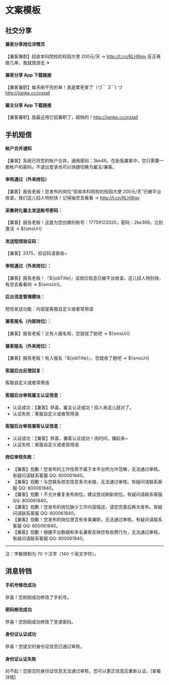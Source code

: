 # 文案模板
## 社交分享
#### 兼客分享岗位详情页  
【兼客兼职】招收本科院校的校园大使 200元/天 → http://t.cn/RLH9jgy 反正再做几单，我就旅游去 ✈︎

#### 兼客分享 App 下载链接
【兼客兼职】每天刷不完的单！真是累死爹了（づ￣ 3￣) づ http://jianke.cc/install

#### 雇主分享 App 下载链接
【兼客兼职】我最近用它招兼职了，超快的！http://jianke.cc/install

## 手机短信
#### 帐户合并通知
【兼客】系统已将您的帐户合并，通用密码：3ke46。在新版兼客中，您只需要一套帐户和密码，不退出登录也可以快捷切换为雇主/兼客。
#### 审核通过（外来岗位）
【兼客】报告老板！您发布的岗位“招收本科院校的校园大使 200元/天”已被平台收录。我们这儿招人特别快！记得抽空去看看 → http://t.cn/RLH9jgy

#### 采集转化雇主发送账号密码：
【兼客】报告老板！这是为您创建的账号：17759122020，密码：2ke369。立刻激活 → ${smsUrl}

#### 发送短信验证码：
【兼客】3375，验证码请查收~

#### 审核通过（外来岗位）：
【兼客】报告老板！『${jobTitle}』该岗位信息已被平台收录。这儿招人特别快，有空去看看哟 → ${smsUrl}。

#### 后台消息管理模块：
短信发送功能：内容是客服自定义或者常用语

#### 兼客报名（内部岗位）：
【兼客】报告老板！又有人报名啦，您就收了她吧 → ${smsUrl}

#### 兼客报名（外来岗位）：
【兼客】报告老板！有人报名『${jobTitle}』，您就收了她吧 → ${smsUrl}

#### 客服后台反馈回复：
客服自定义或者常用语

#### 客服后台审核雇主认证信息：
- 认证成功：【兼客】恭喜，雇主认证成功！招人来这儿就对了。
- 认证失败：客服自定义或者常用语

#### 客服后台审核兼客认证信息：
- 认证成功：【兼客】恭喜，兼客认证成功！闲时间，赚起来~
- 认证失败：客服自定义或者常用语

#### 岗位审核失败：
- 【兼客】抱歉！您发布的工作性质不属于本平台所允许范畴，无法通过审核。有疑问请联系客服 QQ: 800061840。
- 【兼客】抱歉！与您联系核实信息多次未接，无法通过审核。有疑问请联系客服 QQ: 800061840。
- 【兼客】抱歉！不允许重复发布岗位，建议尝试刷新岗位。有疑问请联系客服 QQ: 800061840。
- 【兼客】抱歉！您发布的岗位缺少工作内容描述，请您完善后再次发布。有疑问请联系客服 QQ: 800061840。
- 【兼客】抱歉！您发布的岗位里含有多条兼职，无法通过审核。有疑问请联系客服 QQ: 800061840。
- 【兼客】抱歉！根据平台数据和多名兼客反映您有收费行为，无法通过审核。有疑问请联系客服 QQ: 800061840。

--------------------

注：字数限制为 70 个汉字（140 个英文字符）。

## 消息铃铛
#### 手机号修改成功
恭喜！您刚刚成功修改了手机号。
#### 密码修改成功
恭喜！您刚刚成功修改了登录密码。
#### 身份证认证成功
恭喜！您提交的身份证信息已通过审核。
#### 身份证认证失败
对不起！您提交的身份证信息无法通过审核，您可以更正信息后重新认证。[查看详情]